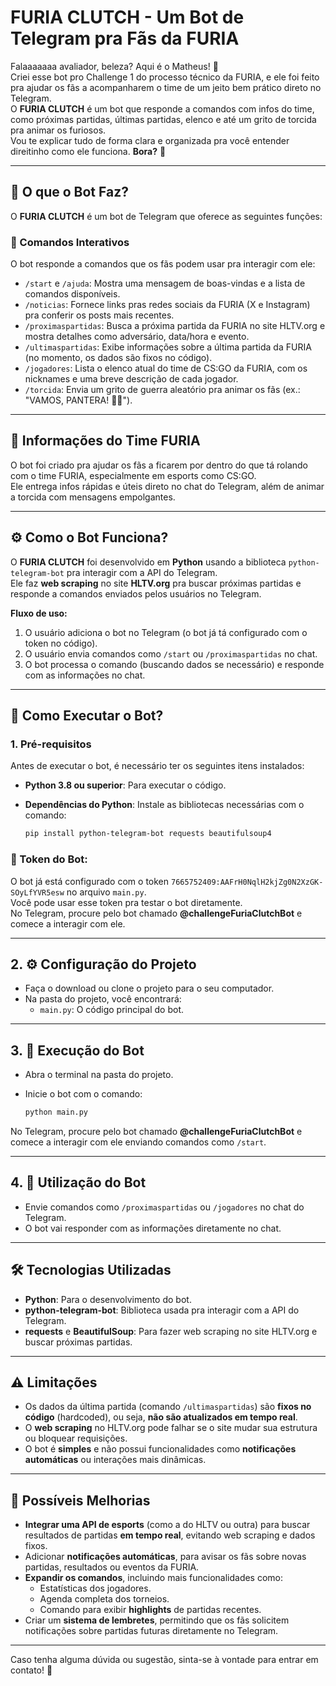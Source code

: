 # FURIA CLUTCH - Um Bot de Telegram pra Fãs da FURIA

Falaaaaaaa avaliador, beleza? Aqui é o Matheus! 👋  
Criei esse bot pro Challenge 1 do processo técnico da FURIA, e ele foi feito pra ajudar os fãs a acompanharem o time de um jeito bem prático direto no Telegram.  
O **FURIA CLUTCH** é um bot que responde a comandos com infos do time, como próximas partidas, últimas partidas, elenco e até um grito de torcida pra animar os furiosos.  
Vou te explicar tudo de forma clara e organizada pra você entender direitinho como ele funciona. **Bora?** 🚀

---

## 📌 O que o Bot Faz?

O **FURIA CLUTCH** é um bot de Telegram que oferece as seguintes funções:

### 🤖 Comandos Interativos

O bot responde a comandos que os fãs podem usar pra interagir com ele:

- `/start` e `/ajuda`: Mostra uma mensagem de boas-vindas e a lista de comandos disponíveis.  
- `/noticias`: Fornece links pras redes sociais da FURIA (X e Instagram) pra conferir os posts mais recentes.  
- `/proximaspartidas`: Busca a próxima partida da FURIA no site HLTV.org e mostra detalhes como adversário, data/hora e evento.  
- `/ultimaspartidas`: Exibe informações sobre a última partida da FURIA (no momento, os dados são fixos no código).  
- `/jogadores`: Lista o elenco atual do time de CS:GO da FURIA, com os nicknames e uma breve descrição de cada jogador.  
- `/torcida`: Envia um grito de guerra aleatório pra animar os fãs (ex.: "VAMOS, PANTERA! 🐆💪").

---

## 📢 Informações do Time FURIA

O bot foi criado pra ajudar os fãs a ficarem por dentro do que tá rolando com o time FURIA, especialmente em esports como CS:GO.  
Ele entrega infos rápidas e úteis direto no chat do Telegram, além de animar a torcida com mensagens empolgantes.

---

## ⚙️ Como o Bot Funciona?

O **FURIA CLUTCH** foi desenvolvido em **Python** usando a biblioteca `python-telegram-bot` pra interagir com a API do Telegram.  
Ele faz **web scraping** no site **HLTV.org** pra buscar próximas partidas e responde a comandos enviados pelos usuários no Telegram.

**Fluxo de uso:**

1. O usuário adiciona o bot no Telegram (o bot já tá configurado com o token no código).  
2. O usuário envia comandos como `/start` ou `/proximaspartidas` no chat.  
3. O bot processa o comando (buscando dados se necessário) e responde com as informações no chat.

---

## 🧪 Como Executar o Bot?

### 1. Pré-requisitos

Antes de executar o bot, é necessário ter os seguintes itens instalados:  

- **Python 3.8 ou superior**: Para executar o código.  
- **Dependências do Python**: Instale as bibliotecas necessárias com o comando:

  ```bash
  pip install python-telegram-bot requests beautifulsoup4
### 🔐 Token do Bot:

O bot já está configurado com o token `7665752409:AAFrH0NqlH2kjZg0N2XzGK-SOyLfYVR5esw` no arquivo `main.py`.  
Você pode usar esse token pra testar o bot diretamente.  
No Telegram, procure pelo bot chamado **@challengeFuriaClutchBot** e comece a interagir com ele.

---

## 2. ⚙️ Configuração do Projeto

- Faça o download ou clone o projeto para o seu computador.  
- Na pasta do projeto, você encontrará:
  - `main.py`: O código principal do bot.

---

## 3. 🚀 Execução do Bot

- Abra o terminal na pasta do projeto.  
- Inicie o bot com o comando:

  ```bash
  python main.py
No Telegram, procure pelo bot chamado **@challengeFuriaClutchBot** e comece a interagir com ele enviando comandos como `/start`.

---

## 4. 💬 Utilização do Bot

- Envie comandos como `/proximaspartidas` ou `/jogadores` no chat do Telegram.  
- O bot vai responder com as informações diretamente no chat.

---

## 🛠️ Tecnologias Utilizadas

- **Python**: Para o desenvolvimento do bot.  
- **python-telegram-bot**: Biblioteca usada pra interagir com a API do Telegram.  
- **requests** e **BeautifulSoup**: Para fazer web scraping no site HLTV.org e buscar próximas partidas.

---

## ⚠️ Limitações

- Os dados da última partida (comando `/ultimaspartidas`) são **fixos no código** (hardcoded), ou seja, **não são atualizados em tempo real**.  
- O **web scraping** no HLTV.org pode falhar se o site mudar sua estrutura ou bloquear requisições.  
- O bot é **simples** e não possui funcionalidades como **notificações automáticas** ou interações mais dinâmicas.

---

## 🌟 Possíveis Melhorias

- **Integrar uma API de esports** (como a do HLTV ou outra) para buscar resultados de partidas **em tempo real**, evitando web scraping e dados fixos.  
- Adicionar **notificações automáticas**, para avisar os fãs sobre novas partidas, resultados ou eventos da FURIA.  
- **Expandir os comandos**, incluindo mais funcionalidades como:
  - Estatísticas dos jogadores.  
  - Agenda completa dos torneios.  
  - Comando para exibir **highlights** de partidas recentes.  
- Criar um **sistema de lembretes**, permitindo que os fãs solicitem notificações sobre partidas futuras diretamente no Telegram.

---

Caso tenha alguma dúvida ou sugestão, sinta-se à vontade para entrar em contato! 🚀

